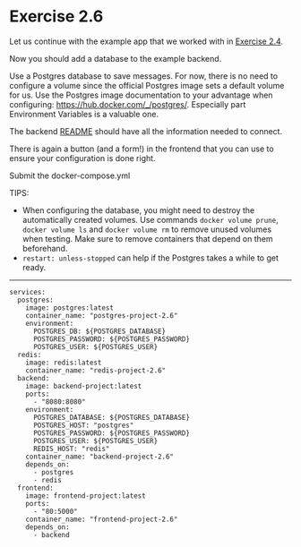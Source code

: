 # Exercise 2.6

Let us continue with the example app that we worked with in [Exercise 2.4](./2.4.md).

Now you should add a database to the example backend.

Use a Postgres database to save messages. For now, there is no need to configure a volume since the official Postgres image sets a default volume for us. Use the Postgres image documentation to your advantage when configuring: https://hub.docker.com/_/postgres/. Especially part Environment Variables is a valuable one.

The backend [README](./1.13/README.md) should have all the information needed to connect.

There is again a button (and a form!) in the frontend that you can use to ensure your configuration is done right.

Submit the docker-compose.yml

TIPS:

* When configuring the database, you might need to destroy the automatically created volumes. Use commands `docker volume prune`, `docker volume ls` and `docker volume rm` to remove unused volumes when testing. Make sure to remove containers that depend on them beforehand.
* `restart: unless-stopped` can help if the Postgres takes a while to get ready.

---
```
services:
  postgres:
    image: postgres:latest
    container_name: "postgres-project-2.6"
    environment:
      POSTGRES_DB: ${POSTGRES_DATABASE}
      POSTGRES_PASSWORD: ${POSTGRES_PASSWORD}
      POSTGRES_USER: ${POSTGRES_USER}
  redis:
    image: redis:latest
    container_name: "redis-project-2.6"
  backend:
    image: backend-project:latest
    ports:
      - "8080:8080"
    environment:
      POSTGRES_DATABASE: ${POSTGRES_DATABASE}
      POSTGRES_HOST: "postgres"
      POSTGRES_PASSWORD: ${POSTGRES_PASSWORD}
      POSTGRES_USER: ${POSTGRES_USER}
      REDIS_HOST: "redis"
    container_name: "backend-project-2.6"
    depends_on:
      - postgres
      - redis
  frontend:
    image: frontend-project:latest
    ports:
      - "80:5000"
    container_name: "frontend-project-2.6"
    depends_on:
      - backend
```

